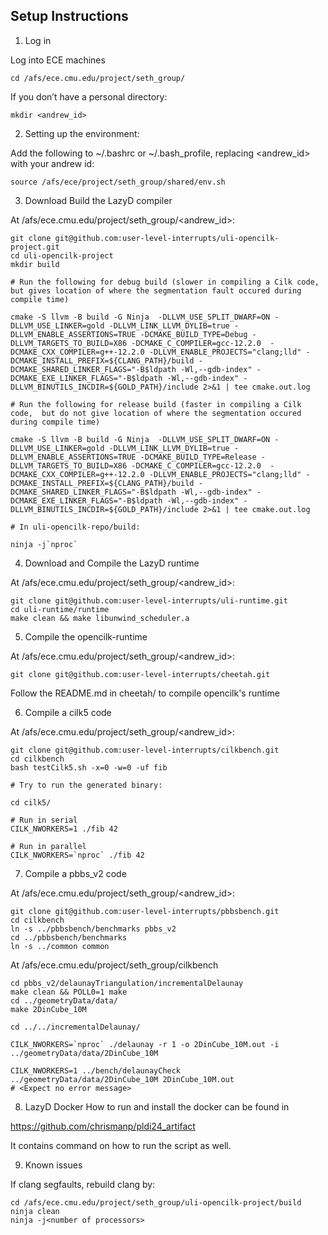 ## Setup Instructions

1. Log in

Log into ECE machines

```
cd /afs/ece.cmu.edu/project/seth_group/
```

If you don’t have a personal directory:

```
mkdir <andrew_id>
```

2. Setting up the environment:

Add the following to ~/.bashrc or ~/.bash_profile, replacing <andrew_id> with your andrew id:

```
source /afs/ece/project/seth_group/shared/env.sh
```

3. Download Build the LazyD compiler

At /afs/ece.cmu.edu/project/seth_group/<andrew_id>:

```
git clone git@github.com:user-level-interrupts/uli-opencilk-project.git
cd uli-opencilk-project
mkdir build

# Run the following for debug build (slower in compiling a Cilk code, but gives location of where the segmentation fault occured during compile time)

cmake -S llvm -B build -G Ninja  -DLLVM_USE_SPLIT_DWARF=ON -DLLVM_USE_LINKER=gold -DLLVM_LINK_LLVM_DYLIB=true -DLLVM_ENABLE_ASSERTIONS=TRUE -DCMAKE_BUILD_TYPE=Debug -DLLVM_TARGETS_TO_BUILD=X86 -DCMAKE_C_COMPILER=gcc-12.2.0  -DCMAKE_CXX_COMPILER=g++-12.2.0 -DLLVM_ENABLE_PROJECTS="clang;lld" -DCMAKE_INSTALL_PREFIX=${CLANG_PATH}/build -DCMAKE_SHARED_LINKER_FLAGS="-B$ldpath -Wl,--gdb-index" -DCMAKE_EXE_LINKER_FLAGS="-B$ldpath -Wl,--gdb-index" -DLLVM_BINUTILS_INCDIR=${GOLD_PATH}/include 2>&1 | tee cmake.out.log

# Run the following for release build (faster in compiling a Cilk code,  but do not give location of where the segmentation occured during compile time)

cmake -S llvm -B build -G Ninja  -DLLVM_USE_SPLIT_DWARF=ON -DLLVM_USE_LINKER=gold -DLLVM_LINK_LLVM_DYLIB=true -DLLVM_ENABLE_ASSERTIONS=TRUE -DCMAKE_BUILD_TYPE=Release -DLLVM_TARGETS_TO_BUILD=X86 -DCMAKE_C_COMPILER=gcc-12.2.0  -DCMAKE_CXX_COMPILER=g++-12.2.0 -DLLVM_ENABLE_PROJECTS="clang;lld" -DCMAKE_INSTALL_PREFIX=${CLANG_PATH}/build -DCMAKE_SHARED_LINKER_FLAGS="-B$ldpath -Wl,--gdb-index" -DCMAKE_EXE_LINKER_FLAGS="-B$ldpath -Wl,--gdb-index" -DLLVM_BINUTILS_INCDIR=${GOLD_PATH}/include 2>&1 | tee cmake.out.log

# In uli-opencilk-repo/build:

ninja -j`nproc`
```

4. Download and Compile the LazyD runtime

At /afs/ece.cmu.edu/project/seth_group/<andrew_id>:

```
git clone git@github.com:user-level-interrupts/uli-runtime.git
cd uli-runtime/runtime
make clean && make libunwind_scheduler.a
```

5. Compile the opencilk-runtime

At /afs/ece.cmu.edu/project/seth_group/<andrew_id>:

```
git clone git@github.com:user-level-interrupts/cheetah.git
```

Follow the README.md in cheetah/ to compile opencilk's runtime

6. Compile a cilk5 code

At /afs/ece.cmu.edu/project/seth_group/<andrew_id>:

```
git clone git@github.com:user-level-interrupts/cilkbench.git
cd cilkbench
bash testCilk5.sh -x=0 -w=0 -uf fib

# Try to run the generated binary:

cd cilk5/

# Run in serial
CILK_NWORKERS=1 ./fib 42

# Run in parallel
CILK_NWORKERS=`nproc` ./fib 42
```

7. Compile a pbbs_v2 code

At /afs/ece.cmu.edu/project/seth_group/<andrew_id>:
```
git clone git@github.com:user-level-interrupts/pbbsbench.git
cd cilkbench
ln -s ../pbbsbench/benchmarks pbbs_v2
cd ../pbbsbench/benchmarks 
ln -s ../common common
```

At /afs/ece.cmu.edu/project/seth_group/cilkbench

```
cd pbbs_v2/delaunayTriangulation/incrementalDelaunay
make clean && POLL0=1 make
cd ../geometryData/data/
make 2DinCube_10M

cd ../../incrementalDelaunay/

CILK_NWORKERS=`nproc` ./delaunay -r 1 -o 2DinCube_10M.out -i ../geometryData/data/2DinCube_10M

CILK_NWORKERS=1 ../bench/delaunayCheck  ../geometryData/data/2DinCube_10M 2DinCube_10M.out
# <Expect no error message>
```

8. LazyD Docker 
How to run and install the docker can be found in 

https://github.com/chrismanp/pldi24_artifact

It contains command on how to run the script as well. 

9. Known issues

If clang segfaults, rebuild clang by:
```
cd /afs/ece.cmu.edu/project/seth_group/uli-opencilk-project/build
ninja clean
ninja -j<number of processors>
```